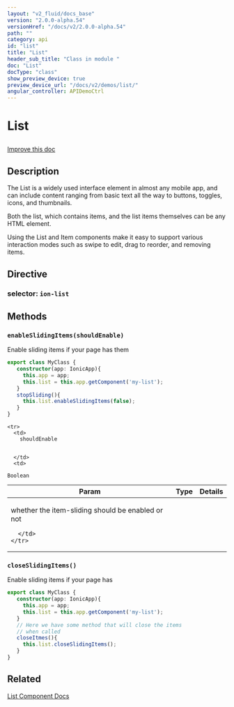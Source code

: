 ```yaml
---
layout: "v2_fluid/docs_base"
version: "2.0.0-alpha.54"
versionHref: "/docs/v2/2.0.0-alpha.54"
path: ""
category: api
id: "list"
title: "List"
header_sub_title: "Class in module "
doc: "List"
docType: "class"
show_preview_device: true
preview_device_url: "/docs/v2/demos/list/"
angular_controller: APIDemoCtrl 
---
```










<h1 class="api-title">


List






</h1>

<a class="improve-v2-docs" href='http://github.com/driftyco/ionic/edit/2.0/ionic/components/list/list.ts#L5'>
Improve this doc
</a>






<!-- description -->
<h2>Description</h2>

<p>The List is a widely used interface element in almost any mobile app, and can include
content ranging from basic text all the way to buttons, toggles, icons, and thumbnails.</p>
<p>Both the list, which contains items, and the list items themselves can be any HTML
element.</p>
<p>Using the List and Item components make it easy to support various
interaction modes such as swipe to edit, drag to reorder, and removing items.</p>


<h2>Directive</h2>
<h3>selector: <code>ion-list</code></h3>
<!-- @usage tag -->


<!-- @property tags -->


<!-- methods on the class -->

<h2>Methods</h2>

<div id="enableSlidingItems"></div>

<h3>
<code>enableSlidingItems(shouldEnable)</code>
  

</h3>

Enable sliding items if your page has them

```ts
export class MyClass {
   constructor(app: IonicApp){
     this.app = app;
     this.list = this.app.getComponent('my-list');
   }
   stopSliding(){
     this.list.enableSlidingItems(false);
   }
}
```


<table class="table param-table" style="margin:0;">
  <thead>
    <tr>
      <th>Param</th>
      <th>Type</th>
      <th>Details</th>
    </tr>
  </thead>
  <tbody>
    
    <tr>
      <td>
        shouldEnable
        
        
      </td>
      <td>
        
  <code>Boolean</code>
      </td>
      <td>
        <p>whether the item-sliding should be enabled or not</p>

        
      </td>
    </tr>
    
  </tbody>
</table>








<div id="closeSlidingItems"></div>

<h3>
<code>closeSlidingItems()</code>
  

</h3>

Enable sliding items if your page has

```ts
export class MyClass {
   constructor(app: IonicApp){
     this.app = app;
     this.list = this.app.getComponent('my-list');
   }
   // Here we have some method that will close the items
   // when called
   closeItmes(){
     this.list.closeSlidingItems();
   }
}
```









<!-- related link -->

<h2>Related</h2>

<a href='/docs/v2/components#lists'>List Component Docs</a><!-- end content block -->


<!-- end body block -->

